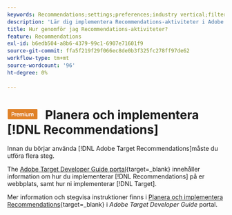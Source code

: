 ```yaml
---
keywords: Recommendations;settings;preferences;industry vertical;filter inkompatibla villkor;default host group;thumb base url;recommendations api token
description: 'Lär dig implementera Recommendations-aktiviteter i Adobe Target. '
title: Hur genomför jag Recommendations-aktiviteter?
feature: Recommendations
exl-id: b6edb504-a8b6-4379-99c1-6907e71601f9
source-git-commit: ffa5f219f29f066ec8de0b3f325fc278ff97de62
workflow-type: tm+mt
source-wordcount: '96'
ht-degree: 0%

---
```


# ![PREMIUM](/help/main/assets/premium.png) Planera och implementera [!DNL Recommendations]

Innan du börjar använda [!DNL Adobe Target Recommendations]måste du utföra flera steg.

The [Adobe Target Developer Guide portal](https://developer.adobe.com/target/){target=_blank} innehåller information om hur du implementerar [!DNL Recommendations] på er webbplats, samt hur ni implementerar [!DNL Target].

Mer information och stegvisa instruktioner finns i [Planera och implementera Recommendations](https://developer.adobe.com/target/implement/recommendations/){target=_blank} i *Adobe Target Developer Guide* portal.
